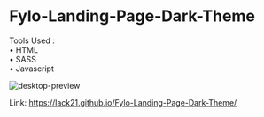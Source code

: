 # Fylo-Landing-Page-Dark-Theme
  
Tools Used :  
  • HTML  
  • SASS  
  • Javascript  

![desktop-preview](https://user-images.githubusercontent.com/100687592/233352253-1685eeaf-9260-4847-ab7c-a2c054e55dfe.jpg)

Link: https://lack21.github.io/Fylo-Landing-Page-Dark-Theme/
